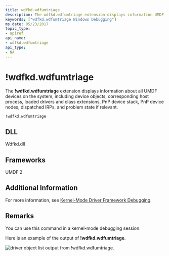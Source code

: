 ```yaml
---
title: wdfkd.wdfumtriage
description: The wdfkd.wdfumtriage extension displays information UMDF devices on the system, including device objects, loaded drivers and class extensions, PnP device stack, dispatched IRPs.
keywords: ["wdfkd.wdfumtriage Windows Debugging"]
ms.date: 05/23/2017
topic_type:
- apiref
api_name:
- wdfkd.wdfumtriage
api_type:
- NA
---
```


# !wdfkd.wdfumtriage


The **!wdfkd.wdfumtriage** extension displays information about all UMDF devices on the system, including device objects, corresponding host process, loaded drivers and class extensions, PnP device stack, PnP device nodes, dispatched IRPs, and problem state if relevant.

```dbgcmd
!wdfkd.wdfumtriage
```

## <span id="DLL"></span><span id="dll"></span>DLL


Wdfkd.dll

## <span id="Frameworks"></span><span id="frameworks"></span><span id="FRAMEWORKS"></span>Frameworks


UMDF 2

## <span id="Additional_Information"></span><span id="additional_information"></span><span id="ADDITIONAL_INFORMATION"></span>Additional Information


For more information, see [Kernel-Mode Driver Framework Debugging](kernel-mode-driver-framework-debugging.md).

## Remarks

You can use this command in a kernel-mode debugging session.

Here is an example of the output of **!wdfkd.wdfumtriage**.

![driver object list output from !wdfkd.wdfumtriage.](images/wdfumtriage2.png)

 

 





